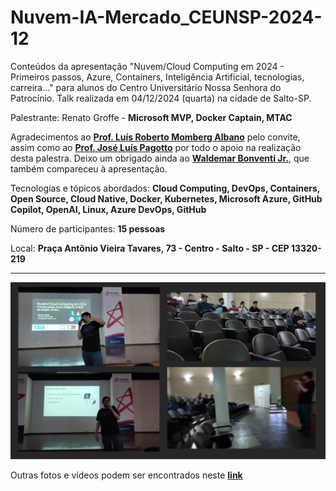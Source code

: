 # Nuvem-IA-Mercado_CEUNSP-2024-12
Conteúdos da apresentação "Nuvem/Cloud Computing em 2024 - Primeiros passos, Azure, Containers, Inteligência Artificial, tecnologias, carreira..." para alunos do Centro Universitário Nossa Senhora do Patrocínio. Talk realizada em 04/12/2024 (quarta) na cidade de Salto-SP.

Palestrante: Renato Groffe - **Microsoft MVP, Docker Captain, MTAC**

Agradecimentos ao [**Prof. Luís Roberto Momberg Albano**](https://www.linkedin.com/in/albanolrm/) pelo convite, assim como ao [**Prof. José Luís Pagotto**](https://www.linkedin.com/in/jos%C3%A9-lu%C3%ADs-pagotto-70611835/) por todo o apoio na realização desta palestra. Deixo um obrigado ainda ao [**Waldemar Bonventi Jr.**](https://www.linkedin.com/in/waldemarbonventijr1/), que também compareceu à apresentação.

Tecnologias e tópicos abordados: **Cloud Computing, DevOps, Containers, Open Source, Cloud Native, Docker, Kubernetes, Microsoft Azure, GitHub Copilot, OpenAI, Linux, Azure DevOps, GitHub**

Número de participantes: **15 pessoas**

Local: **Praça Antônio Vieira Tavares, 73 - Centro - Salto - SP - CEP 13320-219**

---

![Quadro com fotos da apresentação](img/c-07.png)

Outras fotos e vídeos podem ser encontrados neste [**link**](/img/)
